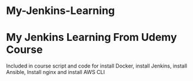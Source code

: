 # My-Jenkins-Learning

# My Jenkins Learning From Udemy Course 
Included in course script and code for install Docker, install Jenkins, install Ansible, Install nginx and install AWS CLI
